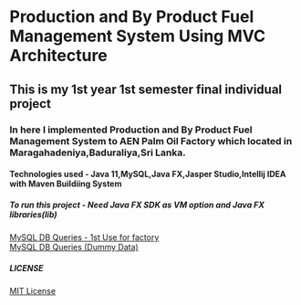 # Production and By Product Fuel Management System Using MVC Architecture
## This is my 1st year 1st semester final individual project
### In here I implemented Production and By Product Fuel Management System to AEN Palm Oil Factory which located in Maragahadeniya,Baduraliya,Sri Lanka.
#### Technologies used - Java 11,MySQL,Java FX,Jasper Studio,Intellij IDEA with Maven Buildiing System
##### To run this project - Need Java FX SDK as VM option and Java FX libraries(lib) 

[MySQL DB Queries - 1st Use for factory](https://docs.google.com/document/d/1ErqZ-qJMV2g8niaYjYb5Nva7f1qxlblNBFeZfZuOa9Q/edit?usp=sharing) <br />
[MySQL DB Queries (Dummy Data)](https://docs.google.com/document/d/12fuj-3HfXLzM5ijyk7ipg-8CqQCwT-3MQklT_9BmvHc/edit?usp=sharing)

##### LICENSE
[MIT License](LICENSE)
